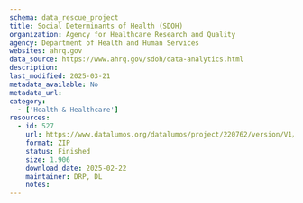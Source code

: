 ```yaml
---
schema: data_rescue_project 
title: Social Determinants of Health (SDOH)
organization: Agency for Healthcare Research and Quality
agency: Department of Health and Human Services
websites: ahrq.gov
data_source: https://www.ahrq.gov/sdoh/data-analytics.html
description: 
last_modified: 2025-03-21
metadata_available: No
metadata_url: 
category:
  - ['Health & Healthcare'] 
resources:
  - id: 527
    url: https://www.datalumos.org/datalumos/project/220762/version/V1/view
    format: ZIP
    status: Finished
    size: 1.906
    download_date: 2025-02-22
    maintainer: DRP, DL
    notes: 
---
```

